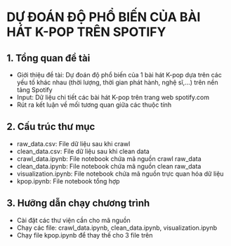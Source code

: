 
# DỰ ĐOÁN ĐỘ PHỔ BIẾN CỦA BÀI HÁT K-POP TRÊN SPOTIFY

## 1. Tổng quan đề tài
- Giới thiệu đề tài: Dự đoán độ phổ biến của 1 bài hát K-pop dựa trên các yếu tố khác nhau (thời lượng, thời gian phát hành, nghệ sĩ,...) trên nền tảng Spotify
- Input: Dữ liệu chi tiết các bài hát K-pop trên trang web spotify.com
- Rút ra kết luận về mối tương quan giữa các thuộc tính
## 2. Cấu trúc thư mục
- raw_data.csv: File dữ liệu sau khi crawl
- clean_data.csv: File dữ liệu sau khi clean data
- crawl_data.ipynb: File notebook chứa mã nguồn crawl raw_data
- clean_data.ipynb: File notebook chứa mã nguồn clean raw_data
- visualization.ipynb: File notebook chứa mã nguồn trực quan hóa dữ liệu
- kpop.ipynb: File notebook tổng hợp
## 3. Hưỡng dẫn chạy chương trình
- Cài đặt các thư viện cần cho mã nguồn
- Chạy các file: crawl_data.ipynb, clean_data.ipynb, visualization.ipynb 
- Chạy file kpop.ipynb để thay thế cho 3 file trên

